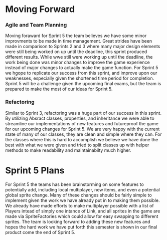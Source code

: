 # Moving Forward
### Agile and Team Planning
Moving foraward for Sprint 5 the team believes we have some minor improvments to be made in time management. Great strides have been made in comparison to Sprints 2 and 3 where many major design elements were still being worked on up until the deadline, this sprint produced different results. While wwe still were working up until the deadline, the work being done was minor changes to improve the game experience instead of major changes to actually make the game function. For Sprint 5 we hgope to replicate our success from this sprint, and improve upon our weaknesses, especially given the shortened time period for completion. Sprint 5 will be a challenge given the upcoming final exams, but the team is prepared to make the most of our ideas for Sprint 5.

### Refactoring
Similar to Sprint 3, refactoring was a huge part of our success in this sprint. By utilizing Absract classes, properties, and inheritance we were able to streamline our implementations of new features and futureproof the game for our upcoming changes for Sprint 5. We are very happy with the current state of many of our classes, they are clean and simple where they can. For the classes where this is hard to accomplish we believe we have done the best with what we were given and tried to split classes up with helper methods to make readability and maintainabilty much higher.

# Sprint 5 Plans
For Sprint 5 the teams has been brainstorming on some features to potentially add, including local multiplayer, new items, and even a potential global sprite change. Many of these changes should be fairly simple to implement given the work we have already put in to making them possible. We already have made efforts to make multiplayer possible with a list of Players intead of simply one intance of Link, and all sprites in the game are made via SpriteFactories which could allow for easy swapping to different sprites. The team is looking forward to adding these new features and hopes the hard work we have put forth this semester is shown in our final product come the end of Sprint 5.
